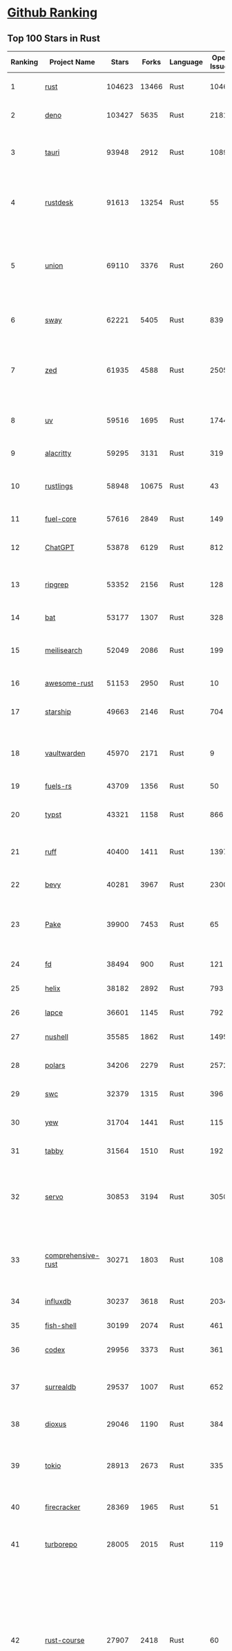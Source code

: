 [Github Ranking](../README.md)
==========

## Top 100 Stars in Rust

| Ranking | Project Name | Stars | Forks | Language | Open Issues | Description | Last Commit |
| ------- | ------------ | ----- | ----- | -------- | ----------- | ----------- | ----------- |
| 1 | [rust](https://github.com/rust-lang/rust) | 104623 | 13466 | Rust | 10461 | Empowering everyone to build reliable and efficient software. | 2025-06-27T18:23:52Z |
| 2 | [deno](https://github.com/denoland/deno) | 103427 | 5635 | Rust | 2181 | A modern runtime for JavaScript and TypeScript. | 2025-06-27T13:27:45Z |
| 3 | [tauri](https://github.com/tauri-apps/tauri) | 93948 | 2912 | Rust | 1089 | Build smaller, faster, and more secure desktop and mobile applications with a web frontend. | 2025-06-27T15:21:49Z |
| 4 | [rustdesk](https://github.com/rustdesk/rustdesk) | 91613 | 13254 | Rust | 55 | An open-source remote desktop application designed for self-hosting, as an alternative to TeamViewer. | 2025-06-27T10:49:25Z |
| 5 | [union](https://github.com/unionlabs/union) | 69110 | 3376 | Rust | 260 | The trust-minimized, zero-knowledge bridging protocol, designed for censorship resistance, extremely high security, and usage in decentralized finance. | 2025-06-27T15:26:30Z |
| 6 | [sway](https://github.com/FuelLabs/sway) | 62221 | 5405 | Rust | 839 | 🌴 Empowering everyone to build reliable and efficient smart contracts. | 2025-06-27T16:57:10Z |
| 7 | [zed](https://github.com/zed-industries/zed) | 61935 | 4588 | Rust | 2505 | Code at the speed of thought – Zed is a high-performance, multiplayer code editor from the creators of Atom and Tree-sitter. | 2025-06-27T18:49:10Z |
| 8 | [uv](https://github.com/astral-sh/uv) | 59516 | 1695 | Rust | 1744 | An extremely fast Python package and project manager, written in Rust. | 2025-06-27T19:00:19Z |
| 9 | [alacritty](https://github.com/alacritty/alacritty) | 59295 | 3131 | Rust | 319 | A cross-platform, OpenGL terminal emulator. | 2025-06-19T07:09:47Z |
| 10 | [rustlings](https://github.com/rust-lang/rustlings) | 58948 | 10675 | Rust | 43 | :crab: Small exercises to get you used to reading and writing Rust code! | 2025-06-03T08:32:01Z |
| 11 | [fuel-core](https://github.com/FuelLabs/fuel-core) | 57616 | 2849 | Rust | 149 | Rust full node implementation of the Fuel v2 protocol. | 2025-06-27T11:24:57Z |
| 12 | [ChatGPT](https://github.com/lencx/ChatGPT) | 53878 | 6129 | Rust | 812 | 🔮 ChatGPT Desktop Application (Mac, Windows and Linux) | 2024-08-29T17:58:11Z |
| 13 | [ripgrep](https://github.com/BurntSushi/ripgrep) | 53352 | 2156 | Rust | 128 | ripgrep recursively searches directories for a regex pattern while respecting your gitignore | 2025-05-30T12:30:52Z |
| 14 | [bat](https://github.com/sharkdp/bat) | 53177 | 1307 | Rust | 328 | A cat(1) clone with wings. | 2025-06-02T16:50:38Z |
| 15 | [meilisearch](https://github.com/meilisearch/meilisearch) | 52049 | 2086 | Rust | 199 | A lightning-fast search engine API bringing AI-powered hybrid search to your sites and applications. | 2025-06-27T12:41:04Z |
| 16 | [awesome-rust](https://github.com/rust-unofficial/awesome-rust) | 51153 | 2950 | Rust | 10 | A curated list of Rust code and resources. | 2025-06-26T12:49:54Z |
| 17 | [starship](https://github.com/starship/starship) | 49663 | 2146 | Rust | 704 | ☄🌌️  The minimal, blazing-fast, and infinitely customizable prompt for any shell! | 2025-06-27T16:53:43Z |
| 18 | [vaultwarden](https://github.com/dani-garcia/vaultwarden) | 45970 | 2171 | Rust | 9 | Unofficial Bitwarden compatible server written in Rust, formerly known as bitwarden_rs | 2025-06-26T19:46:56Z |
| 19 | [fuels-rs](https://github.com/FuelLabs/fuels-rs) | 43709 | 1356 | Rust | 50 | Fuel Network Rust SDK | 2025-06-12T10:36:14Z |
| 20 | [typst](https://github.com/typst/typst) | 43321 | 1158 | Rust | 866 | A new markup-based typesetting system that is powerful and easy to learn. | 2025-06-27T11:50:55Z |
| 21 | [ruff](https://github.com/astral-sh/ruff) | 40400 | 1411 | Rust | 1397 | An extremely fast Python linter and code formatter, written in Rust. | 2025-06-27T18:37:18Z |
| 22 | [bevy](https://github.com/bevyengine/bevy) | 40281 | 3967 | Rust | 2300 | A refreshingly simple data-driven game engine built in Rust | 2025-06-27T18:43:52Z |
| 23 | [Pake](https://github.com/tw93/Pake) | 39900 | 7453 | Rust | 65 | 🤱🏻 Turn any webpage into a desktop app with Rust.  🤱🏻 利用 Rust 轻松构建轻量级多端桌面应用 | 2025-03-25T12:35:16Z |
| 24 | [fd](https://github.com/sharkdp/fd) | 38494 | 900 | Rust | 121 | A simple, fast and user-friendly alternative to 'find' | 2025-06-23T21:03:33Z |
| 25 | [helix](https://github.com/helix-editor/helix) | 38182 | 2892 | Rust | 793 | A post-modern modal text editor. | 2025-06-27T14:55:48Z |
| 26 | [lapce](https://github.com/lapce/lapce) | 36601 | 1145 | Rust | 792 | Lightning-fast and Powerful Code Editor written in Rust | 2025-06-27T00:48:03Z |
| 27 | [nushell](https://github.com/nushell/nushell) | 35585 | 1862 | Rust | 1495 | A new type of shell | 2025-06-26T21:31:07Z |
| 28 | [polars](https://github.com/pola-rs/polars) | 34206 | 2279 | Rust | 2572 | Dataframes powered by a multithreaded, vectorized query engine, written in Rust | 2025-06-27T17:53:17Z |
| 29 | [swc](https://github.com/swc-project/swc) | 32379 | 1315 | Rust | 396 | Rust-based platform for the Web | 2025-06-27T13:09:45Z |
| 30 | [yew](https://github.com/yewstack/yew) | 31704 | 1441 | Rust | 115 | Rust / Wasm framework for creating reliable and efficient web applications | 2025-06-27T04:00:32Z |
| 31 | [tabby](https://github.com/TabbyML/tabby) | 31564 | 1510 | Rust | 192 | Self-hosted AI coding assistant | 2025-06-11T11:40:51Z |
| 32 | [servo](https://github.com/servo/servo) | 30853 | 3194 | Rust | 3050 | Servo aims to empower developers with a lightweight, high-performance alternative for embedding web technologies in applications. | 2025-06-27T18:33:20Z |
| 33 | [comprehensive-rust](https://github.com/google/comprehensive-rust) | 30271 | 1803 | Rust | 108 | This is the Rust course used by the Android team at Google. It provides you the material to quickly teach Rust. | 2025-06-27T17:34:43Z |
| 34 | [influxdb](https://github.com/influxdata/influxdb) | 30237 | 3618 | Rust | 2034 | Scalable datastore for metrics, events, and real-time analytics | 2025-06-27T13:15:21Z |
| 35 | [fish-shell](https://github.com/fish-shell/fish-shell) | 30199 | 2074 | Rust | 461 | The user-friendly command line shell. | 2025-06-25T23:17:56Z |
| 36 | [codex](https://github.com/openai/codex) | 29956 | 3373 | Rust | 361 | Lightweight coding agent that runs in your terminal | 2025-06-27T17:37:13Z |
| 37 | [surrealdb](https://github.com/surrealdb/surrealdb) | 29537 | 1007 | Rust | 652 | A scalable, distributed, collaborative, document-graph database, for the realtime web | 2025-06-27T15:01:27Z |
| 38 | [dioxus](https://github.com/DioxusLabs/dioxus) | 29046 | 1190 | Rust | 384 | Fullstack app framework for web, desktop, and mobile. | 2025-06-26T18:38:09Z |
| 39 | [tokio](https://github.com/tokio-rs/tokio) | 28913 | 2673 | Rust | 335 | A runtime for writing reliable asynchronous applications with Rust. Provides I/O, networking, scheduling, timers, ... | 2025-06-27T18:47:11Z |
| 40 | [firecracker](https://github.com/firecracker-microvm/firecracker) | 28369 | 1965 | Rust | 51 | Secure and fast microVMs for serverless computing. | 2025-06-26T14:10:30Z |
| 41 | [turborepo](https://github.com/vercel/turborepo) | 28005 | 2015 | Rust | 119 | Build system optimized for JavaScript and TypeScript, written in Rust | 2025-06-27T13:56:18Z |
| 42 | [rust-course](https://github.com/sunface/rust-course) | 27907 | 2418 | Rust | 60 | “连续八年成为全世界最受喜爱的语言，无 GC 也无需手动内存管理、极高的性能和安全性、过程/OO/函数式编程、优秀的包管理、JS 未来基石" — 工作之余的第二语言来试试 Rust 吧。本书拥有全面且深入的讲解、生动贴切的示例、德芙般丝滑的内容，这可能是目前最用心的 Rust 中文学习教程 / Book  | 2025-05-27T03:47:44Z |
| 43 | [linera-protocol](https://github.com/linera-io/linera-protocol) | 27589 | 1798 | Rust | 473 | Main repository for the Linera protocol | 2025-06-27T15:34:35Z |
| 44 | [zoxide](https://github.com/ajeetdsouza/zoxide) | 27425 | 637 | Rust | 98 | A smarter cd command. Supports all major shells. | 2025-06-17T09:57:46Z |
| 45 | [iced](https://github.com/iced-rs/iced) | 26896 | 1332 | Rust | 311 | A cross-platform GUI library for Rust, inspired by Elm | 2025-06-27T17:23:53Z |
| 46 | [delta](https://github.com/dandavison/delta) | 26554 | 419 | Rust | 268 | A syntax-highlighting pager for git, diff, grep, and blame output | 2025-05-02T15:41:04Z |
| 47 | [just](https://github.com/casey/just) | 26158 | 554 | Rust | 294 | 🤖 Just a command runner | 2025-06-25T07:51:09Z |
| 48 | [yazi](https://github.com/sxyazi/yazi) | 26143 | 561 | Rust | 43 | 💥 Blazing fast terminal file manager written in Rust, based on async I/O. | 2025-06-27T15:17:00Z |
| 49 | [hyperfine](https://github.com/sharkdp/hyperfine) | 25459 | 407 | Rust | 40 | A command-line benchmarking tool | 2025-05-01T02:03:20Z |
| 50 | [egui](https://github.com/emilk/egui) | 25422 | 1763 | Rust | 799 | egui: an easy-to-use immediate mode GUI in Rust that runs on both web and native | 2025-06-27T09:28:17Z |
| 51 | [Rocket](https://github.com/rwf2/Rocket) | 25234 | 1601 | Rust | 49 | A web framework for Rust. | 2025-05-04T10:05:41Z |
| 52 | [atuin](https://github.com/atuinsh/atuin) | 24769 | 666 | Rust | 331 | ✨ Magical shell history | 2025-06-23T11:40:48Z |
| 53 | [zellij](https://github.com/zellij-org/zellij) | 24744 | 760 | Rust | 1136 | A terminal workspace with batteries included | 2025-06-26T11:52:00Z |
| 54 | [sniffnet](https://github.com/GyulyVGC/sniffnet) | 24602 | 781 | Rust | 33 | Comfortably monitor your Internet traffic 🕵️‍♂️ | 2025-06-26T21:39:03Z |
| 55 | [pingora](https://github.com/cloudflare/pingora) | 24469 | 1418 | Rust | 136 | A library for building fast, reliable and evolvable network services. | 2025-06-24T20:51:32Z |
| 56 | [qdrant](https://github.com/qdrant/qdrant) | 24349 | 1667 | Rust | 331 | Qdrant - High-performance, massive-scale Vector Database and Vector Search Engine for the next generation of AI. Also available in the cloud https://cloud.qdrant.io/ | 2025-06-27T17:19:15Z |
| 57 | [Rust](https://github.com/TheAlgorithms/Rust) | 24254 | 2406 | Rust | 2 |  All Algorithms implemented in Rust  | 2025-06-23T06:54:22Z |
| 58 | [czkawka](https://github.com/qarmin/czkawka) | 24240 | 754 | Rust | 467 | Multi functional app to find duplicates, empty folders, similar images etc. | 2025-05-10T10:51:17Z |
| 59 | [exa](https://github.com/ogham/exa) | 24005 | 662 | Rust | 199 | A modern replacement for ‘ls’. | 2024-09-24T15:18:09Z |
| 60 | [tools](https://github.com/rome/tools) | 23624 | 656 | Rust | 86 | Unified developer tools for JavaScript, TypeScript, and the web | 2023-09-04T08:42:49Z |
| 61 | [actix-web](https://github.com/actix/actix-web) | 23155 | 1749 | Rust | 188 | Actix Web is a powerful, pragmatic, and extremely fast web framework for Rust. | 2025-06-23T11:30:24Z |
| 62 | [difftastic](https://github.com/Wilfred/difftastic) | 22450 | 382 | Rust | 208 | a structural diff that understands syntax 🟥🟩 | 2025-06-20T22:29:05Z |
| 63 | [anki](https://github.com/ankitects/anki) | 22093 | 2381 | Rust | 210 | Anki's shared backend and web components, and the Qt frontend | 2025-06-27T17:01:11Z |
| 64 | [axum](https://github.com/tokio-rs/axum) | 22072 | 1199 | Rust | 51 | Ergonomic and modular web framework built with Tokio, Tower, and Hyper | 2025-06-08T09:35:54Z |
| 65 | [fnm](https://github.com/Schniz/fnm) | 21279 | 558 | Rust | 277 | 🚀 Fast and simple Node.js version manager, built in Rust | 2025-06-23T17:11:33Z |
| 66 | [hyperswitch](https://github.com/juspay/hyperswitch) | 21112 | 3522 | Rust | 642 | An open source payments switch written in Rust to make payments fast, reliable and affordable | 2025-06-27T17:49:56Z |
| 67 | [tree-sitter](https://github.com/tree-sitter/tree-sitter) | 21080 | 1895 | Rust | 159 | An incremental parsing system for programming tools | 2025-06-27T14:34:19Z |
| 68 | [wezterm](https://github.com/wezterm/wezterm) | 20841 | 942 | Rust | 1212 | A GPU-accelerated cross-platform terminal emulator and multiplexer written by @wez and implemented in Rust | 2025-06-24T06:12:46Z |
| 69 | [sonic](https://github.com/valeriansaliou/sonic) | 20834 | 602 | Rust | 64 | 🦔 Fast, lightweight & schema-less search backend. An alternative to Elasticsearch that runs on a few MBs of RAM. | 2025-01-06T21:19:17Z |
| 70 | [coreutils](https://github.com/uutils/coreutils) | 20808 | 1509 | Rust | 355 | Cross-platform Rust rewrite of the GNU coreutils | 2025-06-27T14:42:15Z |
| 71 | [chroma](https://github.com/chroma-core/chroma) | 20684 | 1656 | Rust | 237 | the AI-native open-source embedding database | 2025-06-27T18:49:25Z |
| 72 | [RustPython](https://github.com/RustPython/RustPython) | 20233 | 1323 | Rust | 321 | A Python Interpreter written in Rust | 2025-06-27T18:15:47Z |
| 73 | [mdBook](https://github.com/rust-lang/mdBook) | 19889 | 1747 | Rust | 528 | Create book from markdown files. Like Gitbook but implemented in Rust | 2025-06-09T15:29:09Z |
| 74 | [wasmer](https://github.com/wasmerio/wasmer) | 19833 | 891 | Rust | 225 | 🚀 Fast, secure, lightweight containers based on WebAssembly | 2025-06-24T13:13:17Z |
| 75 | [xi-editor](https://github.com/xi-editor/xi-editor) | 19827 | 702 | Rust | 135 | A modern editor with a backend written in Rust. | 2024-03-19T00:11:37Z |
| 76 | [vector](https://github.com/vectordotdev/vector) | 19817 | 1778 | Rust | 1935 | A high-performance observability data pipeline. | 2025-06-27T18:47:22Z |
| 77 | [gitui](https://github.com/gitui-org/gitui) | 19790 | 623 | Rust | 188 | Blazing 💥 fast terminal-ui for git written in rust 🦀 | 2025-06-27T02:41:21Z |
| 78 | [biome](https://github.com/biomejs/biome) | 19734 | 626 | Rust | 226 | A toolchain for web projects, aimed to provide functionalities to maintain them. Biome offers formatter and linter, usable via CLI and LSP. | 2025-06-27T15:35:51Z |
| 79 | [slint](https://github.com/slint-ui/slint) | 19606 | 697 | Rust | 700 | Slint is an open-source declarative GUI toolkit to build native user interfaces for Rust, C++, JavaScript, or Python apps. | 2025-06-27T14:13:45Z |
| 80 | [gleam](https://github.com/gleam-lang/gleam) | 19516 | 827 | Rust | 155 | ⭐️ A friendly language for building type-safe, scalable systems! | 2025-06-27T16:51:24Z |
| 81 | [neon](https://github.com/neondatabase/neon) | 18907 | 702 | Rust | 652 | Neon: Serverless Postgres. We separated storage and compute to offer autoscaling, code-like database branching, and scale to zero. | 2025-06-27T18:56:40Z |
| 82 | [Bend](https://github.com/HigherOrderCO/Bend) | 18833 | 463 | Rust | 94 | A massively parallel, high-level programming language | 2025-06-03T17:36:56Z |
| 83 | [leptos](https://github.com/leptos-rs/leptos) | 18662 | 771 | Rust | 86 | Build fast web applications with Rust. | 2025-06-27T12:43:00Z |
| 84 | [relay](https://github.com/facebook/relay) | 18650 | 1856 | Rust | 589 | Relay is a JavaScript framework for building data-driven React applications. | 2025-06-27T17:49:07Z |
| 85 | [cube](https://github.com/cube-js/cube) | 18645 | 1849 | Rust | 625 | 📊 Cube’s universal semantic layer platform is the next evolution of OLAP technology for AI, BI, spreadsheets, and embedded analytics | 2025-06-27T16:45:47Z |
| 86 | [spotify-tui](https://github.com/Rigellute/spotify-tui) | 18281 | 546 | Rust | 272 | Spotify for the terminal written in Rust 🚀 | 2024-04-04T15:03:12Z |
| 87 | [candle](https://github.com/huggingface/candle) | 17491 | 1133 | Rust | 427 | Minimalist ML framework for Rust | 2025-06-26T23:33:18Z |
| 88 | [universal-android-debloater](https://github.com/0x192/universal-android-debloater) | 17203 | 894 | Rust | 459 | Cross-platform GUI written in Rust using ADB to debloat non-rooted android devices. Improve your privacy, the security and battery life of your device. | 2024-08-02T16:16:12Z |
| 89 | [SpacetimeDB](https://github.com/clockworklabs/SpacetimeDB) | 16943 | 577 | Rust | 379 | Multiplayer at the speed of light | 2025-06-27T19:02:14Z |
| 90 | [ruffle](https://github.com/ruffle-rs/ruffle) | 16848 | 892 | Rust | 5352 | A Flash Player emulator written in Rust | 2025-06-27T11:07:52Z |
| 91 | [RustScan](https://github.com/bee-san/RustScan) | 16746 | 1134 | Rust | 27 | 🤖 The Modern Port Scanner 🤖 | 2025-06-10T09:31:23Z |
| 92 | [diem](https://github.com/diem/diem) | 16700 | 2581 | Rust | 357 | Diem’s mission is to build a trusted and innovative financial network that empowers people and businesses around the world. | 2025-06-25T05:27:22Z |
| 93 | [wasmtime](https://github.com/bytecodealliance/wasmtime) | 16562 | 1446 | Rust | 720 | A lightweight WebAssembly runtime that is fast, secure, and standards-compliant | 2025-06-27T18:53:30Z |
| 94 | [jj](https://github.com/jj-vcs/jj) | 16538 | 558 | Rust | 493 | A Git-compatible VCS that is both simple and powerful | 2025-06-27T18:26:58Z |
| 95 | [mise](https://github.com/jdx/mise) | 16513 | 542 | Rust | 24 | dev tools, env vars, task runner | 2025-06-27T18:19:08Z |
| 96 | [pyxel](https://github.com/kitao/pyxel) | 16430 | 885 | Rust | 10 | A retro game engine for Python | 2025-06-26T03:15:41Z |
| 97 | [hurl](https://github.com/Orange-OpenSource/hurl) | 16330 | 647 | Rust | 187 | Hurl, run and test HTTP requests with plain text. | 2025-06-26T21:54:15Z |
| 98 | [book](https://github.com/rust-lang/book) | 16297 | 3683 | Rust | 180 | The Rust Programming Language | 2025-06-26T23:08:19Z |
| 99 | [eza](https://github.com/eza-community/eza) | 16018 | 300 | Rust | 199 | A modern alternative to ls | 2025-06-27T09:49:22Z |
| 100 | [tikv](https://github.com/tikv/tikv) | 15944 | 2189 | Rust | 1230 | Distributed transactional key-value database, originally created to complement TiDB | 2025-06-27T06:41:58Z |

